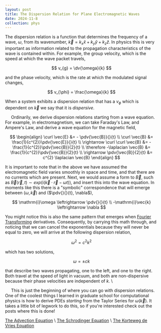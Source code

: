 ```yaml
---
layout: post
title: The Dispersion Relation for Plane Electromagnetic Waves
date: 2024-11-8
collection: phys
---
```

The dispersion relation is a function that determines the frequency of a wave, $\omega$, from its wavenumber, $\vec{k} = k_{x}\hat{x} + k_{y}\hat{y} + k_{z}\hat{z}$. In physics this is very important as information related to the propagation characteristics of the wave is contained within. For example, the group velocity, which is the speed at which the wave packet travels,

$$
v_{g} = \dv{\omega}{k}
$$

and the phase velocity, which is the rate at which the modulated signal changes, 

$$
v_{\phi} = \frac{\omega}{k}
$$

When a system exhibits a dispersion relation that has a $v_{\phi}$ which is dependent on $\vec{k}$ we say that it is *dispersive*.

&nbsp;&nbsp;&nbsp;&nbsp; Ordinarily, we derive dispersion relations starting from a wave equation. For example, in electromagnetism, we can take Faraday's Law, and Ampere's Law, and derive a wave equation for the magnetic field,

$$
\begin{align}
\curl \vec{E} &= - \pdv{\vec{B}}{}{t} \\
\curl \vec{B} &= \frac{1}{c^{2}}\pdv{\vec{E}}{}{t} \\
\rightarrow \curl \curl \vec{B} &= -\frac{1}{c^{2}}\pdv{\vec{B}}{2}{t} \\
\therefore -\laplacian \vec{B} &= \frac{1}{c^{2}}\pdv{\vec{B}}{2}{t} \\
\rightarrow \pdv{\vec{B}}{2}{t} &= c^{2} \laplacian \vec{B}
\end{align}
$$

It is important to note that in the above we have assumed the electromagnetic field varies smoothly in space and time, and that there are no currents which are present. Next, we would assume a form to $\vec{B}$, such as $\vec{B}(\vec{r}, t) \sim exp(\mathrm{i}(\vec{k}\cdot\vec{r} - \omega t))$, and insert this into the wave equation. In moments like this there is a "symbolic" correspondence that will emerge between ($\omega, \vec{k}$) and ($\pdv{}{}{t}, \nabla$),

$$
\mathrm{i}\omega \leftrightarrow \pdv{}{}{t} \\
-\mathrm{i}\vec{k} \leftrightarrow \nabla
$$

You might notice this is also the same pattern that emerges when [Fourier Transforming](../_math/2024-11-8_fouriertransform) derivatives. Consequently, by carrying this math through, and noticing that we can cancel the exponentials because they will never be equal to zero, we will arrive at the following dispersion relation,

$$
\omega^{2} = c^{2}k^{2}
$$

which has two solutions,

$$
\omega = \pm ck
$$

that describe two waves propagating, one to the left, and one to the right. Both travel at the speed of light in vacuum, and both are non-dispersive because their phase velocities are independent of $k$. \\

&nbsp;&nbsp;&nbsp;&nbsp; This is just the beginning of where you can go with dispersion relations. One of the coolest things I learned in graduate school for computational physics is how to derive PDEs *starting* from the Taylor Series for $\omega(\vec{k})$. It takes a little bit of legwork to do this, so if you're interested check out the posts where this is done!

[The Advection Equation](../_phys/2024-11-8_advdisprel) \\
[The Schrodinger Equation](../_phys/2024-11-8_sedisprel) \\
[The Korteweg de Vries Equation](../_phys/2024-11-8_kdvdisprel)
